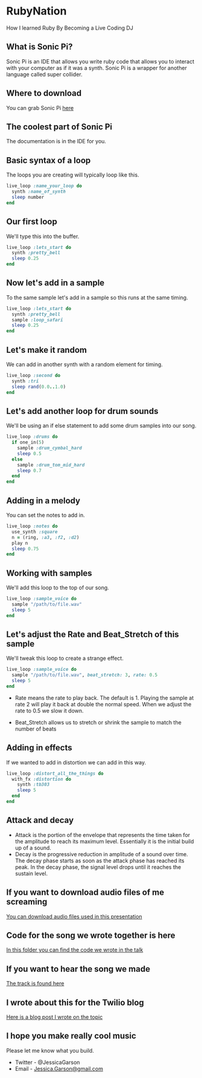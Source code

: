 # RubyNation
How I learned Ruby By Becoming a Live Coding DJ

## What is Sonic Pi?
Sonic Pi is an IDE that allows you write ruby code that allows you to interact with your computer as if it was a synth. Sonic Pi is a wrapper for another language called super collider.

## Where to download
You can grab Sonic Pi [here](https://sonic-pi.net/)

## The coolest part of Sonic Pi
The documentation is in the IDE for you.

## Basic syntax of a loop
The loops you are creating will typically loop like this.

```ruby
live_loop :name_your_loop do
  synth :name_of_synth
  sleep number
end
```

## Our first loop
We'll type this into the buffer.

```ruby
live_loop :lets_start do
  synth :pretty_bell
  sleep 0.25
end
```

## Now let's add in a sample
To the same sample let's add in a sample so this runs at the same timing.
```ruby
live_loop :lets_start do
  synth :pretty_bell
  sample :loop_safari
  sleep 0.25
end
```

## Let's make it random
We can add in another synth with a random element for timing.

```ruby
live_loop :second do
  synth :tri
  sleep rand(0.0..1.0)
end
```

## Let's add another loop for drum sounds
We'll be using an if else statement to add some drum samples into our song.

```ruby
live_loop :drums do
  if one_in(5)
    sample :drum_cymbal_hard
    sleep 0.5
  else
    sample :drum_tom_mid_hard
    sleep 0.7
  end
end
```

## Adding in a melody
You can set the notes to add in.

```ruby
live_loop :notes do
  use_synth :square
  n = (ring, :a3, :f2, :d2)
  play n
  sleep 0.75
end
```

## Working with samples
We'll add this loop to the top of our song.

```ruby
live_loop :sample_voice do
  sample "/path/to/file.wav"
  sleep 5
end
```

## Let's adjust the Rate and Beat_Stretch of this sample

We'll tweak this loop to create a strange effect.
```ruby
live_loop :sample_voice do
  sample "/path/to/file.wav", beat_stretch: 3, rate: 0.5
  sleep 5
end
```
- Rate means the rate to play back. The default is 1. Playing the sample at rate 2 will play it back at double the normal speed. When we adjust the rate to 0.5 we slow it down.

- Beat_Stretch allows us to stretch or shrink the sample to match the number of beats

## Adding in effects
If we wanted to add in distortion we can add in this way.
```ruby
live_loop :distort_all_the_things do
  with_fx :distortion do
    synth :tb303
    sleep 5
  end
end
```

## Attack and decay
- Attack is the portion of the envelope that represents the time taken for the amplitude to reach its maximum level. Essentially it is the initial build up of a sound.
- Decay is the progressive reduction in amplitude of a sound over time. The decay phase starts as soon as the attack phase has reached its peak. In the decay phase, the signal level drops until it reaches the sustain level.

## If you want to download audio files of me screaming
[You can download audio files used in this presentation](https://www.dropbox.com/sh/pwbg35vpq0r3bi4/AACVf9cxF_9P6LLPAs4-a6gTa?dl=0)

## Code for the song we wrote together is here
[In this folder you can find the code we wrote in the  talk](https://github.com/JessicaGarson/RubyNation/tree/master/sonic_pi_songs)

## If you want to hear the song we made 
[The track is found here](https://messicaarson.bandcamp.com/track/rubynation)

## I wrote about this for the Twilio blog
[Here is a blog post I wrote on the topic](https://www.twilio.com/blog/2018/05/generating-music-with-sonic-pi-and-ruby.html)

## I hope you make really cool music
Please let me know what you build.
- Twitter - @JessicaGarson
- Email - Jessica.Garson@gmail.com
